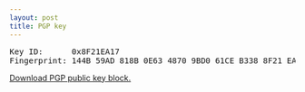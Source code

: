 ```yaml
---
layout: post
title: PGP key
---
```


<pre>Key ID:      0x8F21EA17
Fingerprint: 144B 59AD 818B 0E63 4870 9BD0 61CE B338 8F21 EA17</pre>

[Download PGP public key block.](/pgp.asc)
